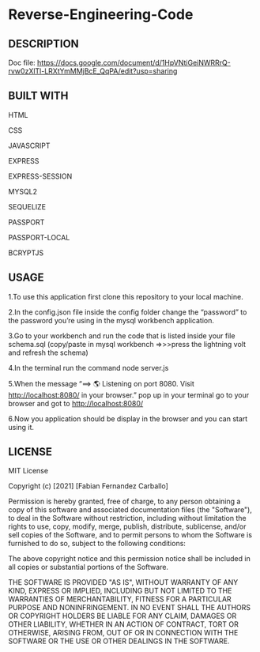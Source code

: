 # Reverse-Engineering-Code  

## DESCRIPTION  

Doc file: <https://docs.google.com/document/d/1HpVNtiGeiNWRRrQ-rvw0zXlTl-LRXtYmMMjBcE_QqPA/edit?usp=sharing>

## BUILT WITH  

HTML  

CSS  

JAVASCRIPT  

EXPRESS  

EXPRESS-SESSION

MYSQL2  

SEQUELIZE

PASSPORT  

PASSPORT-LOCAL

BCRYPTJS  

## USAGE  

1.To use this application first clone this repository to your local machine.  

2.In the config.json file inside the config folder change the “password” to the password you’re using in the mysql workbench application.  

3.Go to your workbench and run the code that is listed inside your file schema.sql (copy/paste in mysql workbench =>>>press the lightning volt and refresh the schema)  

4.In the terminal run the command node server.js  

5.When the message “==> 🌎  Listening on port 8080. Visit <http://localhost:8080/> in your browser.” pop up in your terminal go to your browser and got to <http://localhost:8080/>  

6.Now you application should be display in the browser and you can start using it.

## LICENSE  

MIT License

Copyright (c) [2021] [Fabian Fernandez Carballo]

Permission is hereby granted, free of charge, to any person obtaining a copy
of this software and associated documentation files (the "Software"), to deal
in the Software without restriction, including without limitation the rights
to use, copy, modify, merge, publish, distribute, sublicense, and/or sell
copies of the Software, and to permit persons to whom the Software is
furnished to do so, subject to the following conditions:

The above copyright notice and this permission notice shall be included in all
copies or substantial portions of the Software.

THE SOFTWARE IS PROVIDED "AS IS", WITHOUT WARRANTY OF ANY KIND, EXPRESS OR
IMPLIED, INCLUDING BUT NOT LIMITED TO THE WARRANTIES OF MERCHANTABILITY,
FITNESS FOR A PARTICULAR PURPOSE AND NONINFRINGEMENT. IN NO EVENT SHALL THE
AUTHORS OR COPYRIGHT HOLDERS BE LIABLE FOR ANY CLAIM, DAMAGES OR OTHER
LIABILITY, WHETHER IN AN ACTION OF CONTRACT, TORT OR OTHERWISE, ARISING FROM,
OUT OF OR IN CONNECTION WITH THE SOFTWARE OR THE USE OR OTHER DEALINGS IN THE
SOFTWARE.
